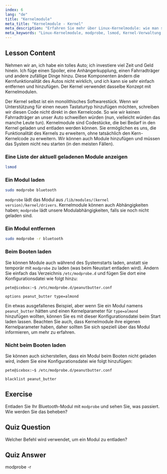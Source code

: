 ```yaml
---
index: 6
lang: "de"
title: "Kernelmodule"
meta_title: "Kernelmodule - Kernel"
meta_description: "Erfahren Sie mehr über Linux-Kernelmodule: wie man sie lädt, entlädt und verwaltet. Verstehen Sie die Befehle `modprobe` und `lsmod` zur Erweiterung der Kernel-Funktionalität. Beginnen Sie Ihre Linux-Reise!"
meta_keywords: "Linux-Kernelmodule, modprobe, lsmod, Kernel-Verwaltung, Linux-Tutorial, Linux für Anfänger, Linux-Anleitung"
---
```


## Lesson Content

Nehmen wir an, ich habe ein tolles Auto; ich investiere viel Zeit und Geld hinein. Ich füge einen Spoiler, eine Anhängerkupplung, einen Fahrradträger und andere zufällige Dinge hinzu. Diese Komponenten ändern die Kernfunktionalität des Autos nicht wirklich, und ich kann sie sehr einfach entfernen und hinzufügen. Der Kernel verwendet dasselbe Konzept mit Kernelmodulen.

Der Kernel selbst ist ein monolithisches Softwarestück. Wenn wir Unterstützung für einen neuen Tastaturtyp hinzufügen möchten, schreiben wir diesen Code nicht direkt in den Kernelcode. So wie wir keinen Fahrradträger an unser Auto schweißen würden (nun, vielleicht würden das manche Leute tun). Kernelmodule sind Codestücke, die bei Bedarf in den Kernel geladen und entladen werden können. Sie ermöglichen es uns, die Funktionalität des Kernels zu erweitern, ohne tatsächlich den Kern-Kernelcode zu erweitern. Wir können auch Module hinzufügen und müssen das System nicht neu starten (in den meisten Fällen).

### Eine Liste der aktuell geladenen Module anzeigen

```bash
lsmod
```

### Ein Modul laden

```bash
sudo modprobe bluetooth
```

`modprobe` lädt das Modul aus `/lib/modules/(kernel version)/kernel/drivers`. Kernelmodule können auch Abhängigkeiten haben; `modprobe` lädt unsere Modulabhängigkeiten, falls sie noch nicht geladen sind.

### Ein Modul entfernen

```bash
sudo modprobe -r bluetooth
```

### Beim Booten laden

Sie können Module auch während des Systemstarts laden, anstatt sie temporär mit `modprobe` zu laden (was beim Neustart entladen wird). Ändern Sie einfach das Verzeichnis `/etc/modprobe.d` und fügen Sie dort eine Konfigurationsdatei wie folgt hinzu:

```plaintext
pete@icebox:~$ /etc/modprobe.d/peanutbutter.conf

options peanut_butter type=almond
```

Ein etwas ausgefallenes Beispiel, aber wenn Sie ein Modul namens `peanut_butter` hätten und einen Kernelparameter für `type=almond` hinzufügen wollten, können Sie es mit dieser Konfigurationsdatei beim Start laden lassen. Beachten Sie auch, dass Kernelmodule ihre eigenen Kernelparameter haben, daher sollten Sie sich speziell über das Modul informieren, um mehr zu erfahren.

### Nicht beim Booten laden

Sie können auch sicherstellen, dass ein Modul beim Booten nicht geladen wird, indem Sie eine Konfigurationsdatei wie folgt hinzufügen:

```plaintext
pete@icebox:~$ /etc/modprobe.d/peanutbutter.conf

blacklist peanut_butter
```

## Exercise

Entladen Sie Ihr Bluetooth-Modul mit `modprobe` und sehen Sie, was passiert. Wie werden Sie das beheben?

## Quiz Question

Welcher Befehl wird verwendet, um ein Modul zu entladen?

## Quiz Answer

modprobe -r
